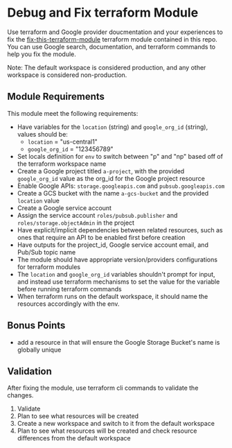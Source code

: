 # Debug and Fix terraform Module

Use terraform and Google provider doucmentation and your experiences to fix the [fix-this-terraform-module](./fix-this-terraform-module/) terraform module contained in this repo. You can use Google search, documentation, and terraform commands to help you fix the module.

Note: The default workspace is considered production, and any other workspace is considered non-production.

## Module Requirements

This module meet the following requirements:

- Have variables for the `location` (string) and `google_org_id` (string), values should be:
  - `location` = "us-central1"
  - `google_org_id` = "123456789"
- Set locals definition for `env` to switch between "p" and "np" based off of the terraform workspace name
- Create a Google project titled `a-project`, with the provided `google_org_id` value as the org_id for the Google project resource
- Enable Google APIs: `storage.googleapis.com` and `pubsub.googleapis.com`
- Create a GCS bucket with the name `a-gcs-bucket` and the provided `location` value
- Create a Google service account
- Assign the service account `roles/pubsub.publisher` and `roles/storage.objectAdmin` in the project
- Have explicit/implicit dependencies between related resources, such as ones that require an API to be enabled first before creation
- Have outputs for the project_id, Google service account email, and Pub/Sub topic name
- The module should have appropriate version/providers configurations for terraform modules
- The `location` and  `google_org_id` variables shouldn't prompt for input, and instead use terraform mechanisms to set the value for the variable before running terraform commands
- When terraform runs on the default workspace, it should name the resources accordingly with the env. 

## Bonus Points

 - add a resource in that will ensure the Google Storage Bucket's name is globally unique

## Validation

After fixing the module, use terraform cli commands to validate the changes.

1. Validate
2. Plan to see what resources will be created
3. Create a new workspace and switch to it from the default workspace
4. Plan to see what resources will be created and check resource differences from the default workspace
